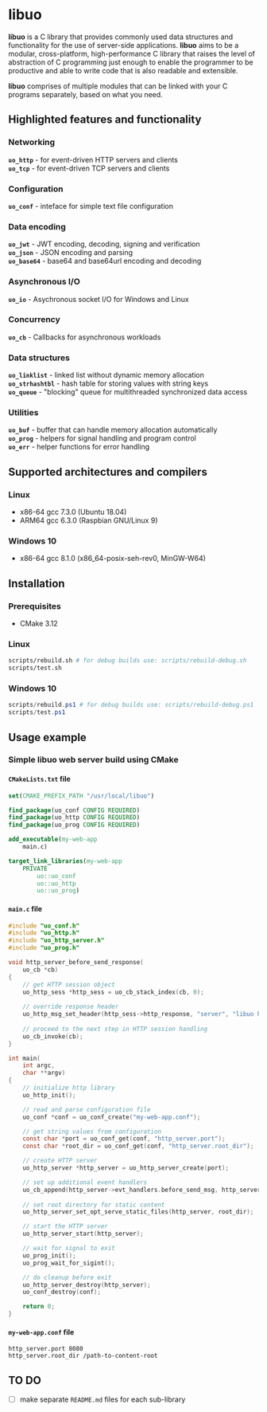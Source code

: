 # libuo

**libuo** is a C library that provides commonly used data structures and functionality for the use of server-side applications. **libuo** aims to be a modular, cross-platform, high-performance C library that raises the level of abstraction of C programming just enough to enable the programmer to be productive and able to write code that is also readable and extensible.

**libuo** comprises of multiple modules that can be linked with your C programs separately, based on what you need. 


## Highlighted features and functionality

### Networking
**`uo_http`** - for event-driven HTTP servers and clients  
**`uo_tcp`** - for event-driven TCP servers and clients

### Configuration
**`uo_conf`** - inteface for simple text file configuration

### Data encoding
**`uo_jwt`** - JWT encoding, decoding, signing and verification  
**`uo_json`** - JSON encoding and parsing  
**`uo_base64`** - base64 and base64url encoding and decoding

### Asynchronous I/O
**`uo_io`** - Asychronous socket I/O for Windows and Linux  

### Concurrency
**`uo_cb`** - Callbacks for asynchronous workloads  

### Data structures
**`uo_linklist`** - linked list without dynamic memory allocation  
**`uo_strhashtbl`** - hash table for storing values with string keys  
**`uo_queue`** - "blocking" queue for multithreaded synchronized data access 

### Utilities
**`uo_buf`** - buffer that can handle memory allocation automatically  
**`uo_prog`** - helpers for signal handling and program control  
**`uo_err`** - helper functions for error handling


## Supported architectures and compilers

### Linux
 - x86-64 gcc 7.3.0 (Ubuntu 18.04)
 - ARM64 gcc 6.3.0 (Raspbian GNU/Linux 9)

### Windows 10
 - x86-64 gcc 8.1.0 (x86_64-posix-seh-rev0, MinGW-W64)


## Installation

### Prerequisites
 - CMake 3.12

### Linux

```bash
scripts/rebuild.sh # for debug builds use: scripts/rebuild-debug.sh
scripts/test.sh
```

### Windows 10

```powershell
scripts/rebuild.ps1 # for debug builds use: scripts/rebuild-debug.ps1
scripts/test.ps1
```


## Usage example

### Simple **libuo** web server build using CMake

#### `CMakeLists.txt` file

```cmake
set(CMAKE_PREFIX_PATH "/usr/local/libuo")

find_package(uo_conf CONFIG REQUIRED)
find_package(uo_http CONFIG REQUIRED)
find_package(uo_prog CONFIG REQUIRED)

add_executable(my-web-app
    main.c)

target_link_libraries(my-web-app
    PRIVATE
        uo::uo_conf
        uo::uo_http
        uo::uo_prog)
```

#### `main.c` file

```c
#include "uo_conf.h"
#include "uo_http.h"
#include "uo_http_server.h"
#include "uo_prog.h"

void http_server_before_send_response(
    uo_cb *cb)
{
    // get HTTP session object
    uo_http_sess *http_sess = uo_cb_stack_index(cb, 0);
    
    // override response header
    uo_http_msg_set_header(http_sess->http_response, "server", "libuo http");
    
    // proceed to the next step in HTTP session handling
    uo_cb_invoke(cb);
}

int main(
    int argc, 
    char **argv)
{
    // initialize http library
    uo_http_init();

    // read and parse configuration file
    uo_conf *conf = uo_conf_create("my-web-app.conf");

    // get string values from configuration
    const char *port = uo_conf_get(conf, "http_server.port");
    const char *root_dir = uo_conf_get(conf, "http_server.root_dir");

    // create HTTP server
    uo_http_server *http_server = uo_http_server_create(port);

    // set up additional event handlers
    uo_cb_append(http_server->evt_handlers.before_send_msg, http_server_before_send_response);
    
    // set root directory for static content
    uo_http_server_set_opt_serve_static_files(http_server, root_dir);

    // start the HTTP server
    uo_http_server_start(http_server);

    // wait for signal to exit
    uo_prog_init();
    uo_prog_wait_for_sigint();

    // do cleanup before exit
    uo_http_server_destroy(http_server);
    uo_conf_destroy(conf);

    return 0;
}
```

#### `my-web-app.conf` file
```
http_server.port 8080
http_server.root_dir /path-to-content-root
```


## TO DO

- [ ] make separate `README.md` files for each sub-library
